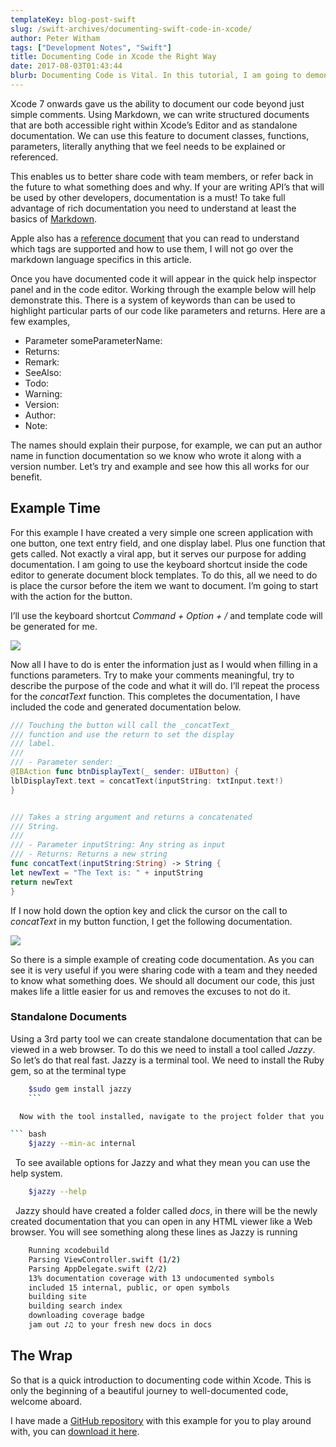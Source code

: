 ```yaml
---
templateKey: blog-post-swift
slug: /swift-archives/documenting-swift-code-in-xcode/
author: Peter Witham
tags: ["Development Notes", "Swift"]
title: Documenting Code in Xcode the Right Way
date: 2017-08-03T01:43:44
blurb: Documenting Code is Vital. In this tutorial, I am going to demonstrate how to create inline rich documentation and help for use in Xcode and as standalone documents.
---
```


Xcode 7 onwards gave us the ability to document our code beyond just simple comments. Using Markdown, we can write structured documents that are both accessible right within Xcode’s Editor and as standalone documentation. We can use this feature to document classes, functions, parameters, literally anything that we feel needs to be explained or referenced.

This enables us to better share code with team members, or refer back in the future to what something does and why. If your are writing API’s that will be used by other developers, documentation is a must! To take full advantage of rich documentation you need to understand at least the basics of [Markdown](https://daringfireball.net/projects/markdown/syntax).

Apple also has a [reference document](https://developer.apple.com/library/content/documentation/Xcode/Reference/xcode_markup_formatting_ref/index.html) that you can read to understand which tags are supported and how to use them, I will not go over the markdown language specifics in this article.

Once you have documented code it will appear in the quick help inspector panel and in the code editor. Working through the example below will help demonstrate this. There is a system of keywords than can be used to highlight particular parts of our code like parameters and returns. Here are a few examples,

  * Parameter someParameterName:
  * Returns:
  * Remark:
  * SeeAlso:
  * Todo:
  * Warning:
  * Version:
  * Author:
  * Note:

The names should explain their purpose, for example, we can put an author name in function documentation so we know who wrote it along with a version number. Let’s try and example and see how this all works for our benefit.

## Example Time

For this example I have created a very simple one screen application with one button, one text entry field, and one display label. Plus one function that gets called. Not exactly a viral app, but it serves our purpose for adding documentation. I am going to use the keyboard shortcut inside the code editor to generate document block templates. To do this, all we need to do is place the cursor before the item we want to document. I’m going to start with the action for the button.

I’ll use the keyboard shortcut _Command + Option + /_ and template code will be generated for me.

![](https://peterwitham.com/wp-content/uploads/2017/08/ScreenFlow.gif)

Now all I have to do is enter the information just as I would when filling in a functions parameters. Try to make your comments meaningful, try to describe the purpose of the code and what it will do. I’ll repeat the process for the _concatText_ function. This completes the documentation, I have included the code and generated documentation below.

``` swift
/// Touching the button will call the _concatText_
/// function and use the return to set the display
/// label.
///
/// - Parameter sender: _
@IBAction func btnDisplayText(_ sender: UIButton) {
lblDisplayText.text = concatText(inputString: txtInput.text!)
}


/// Takes a string argument and returns a concatenated
/// String.
///
/// - Parameter inputString: Any string as input
/// - Returns: Returns a new string
func concatText(inputString:String) -> String {
let newText = "The Text is: " + inputString
return newText
}
```

If I now hold down the option key and click the cursor on the call to _concatText_ in my button function, I get the following documentation.

![](https://peterwitham.com/wp-content/uploads/2017/08/XcodeShowingDocumentation.jpg)

So there is a simple example of creating code documentation. As you can see it is very useful if you were sharing code with a team and they needed to know what something does. We should all document our code, this just makes life a little easier for us and removes the excuses to not do it.

### Standalone Documents

Using a 3rd party tool we can create standalone documentation that can be viewed in a web browser. To do this we need to install a tool called _Jazzy_. So let’s do that real fast. Jazzy is a terminal tool. We need to install the Ruby gem, so at the terminal type

``` bash
    $sudo gem install jazzy
    ```

  Now with the tool installed, navigate to the project folder that you want to generate documentation for and run Jazzy

``` bash
    $jazzy --min-ac internal
```

  To see available options for Jazzy and what they mean you can use the help system.

``` bash
    $jazzy --help
```

  Jazzy should have created a folder called _docs_, in there will be the newly created documentation that you can open in any HTML viewer like a Web browser. You will see something along these lines as Jazzy is running

``` bash
    Running xcodebuild
    Parsing ViewController.swift (1/2)
    Parsing AppDelegate.swift (2/2)
    13% documentation coverage with 13 undocumented symbols
    included 15 internal, public, or open symbols
    building site
    building search index
    downloading coverage badge
    jam out ♪♫ to your fresh new docs in docs
```


## The Wrap

So that is a quick introduction to documenting code within Xcode. This is only the beginning of a beautiful journey to well-documented code, welcome aboard.

I have made a [GitHub repository](https://github.com/GrfxGuru/CodeDocumentationExample) with this example for you to play around with, you can [download it here](https://github.com/GrfxGuru/CodeDocumentationExample).

